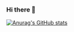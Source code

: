 ### Hi there 👋

[![Anurag's GitHub stats](https://github-readme-stats.vercel.app/api?username=MPProgrammer&count_private=true&show_icons=true&hide=stars&theme=dark)](https://github.com/anuraghazra/github-readme-stats)


<!--
**MPProgrammer/MPProgrammer** is a ✨ _special_ ✨ repository because its `README.md` (this file) appears on your GitHub profile.

Here are some ideas to get you started:

- 🔭 I’m currently working on ...
- 🌱 I’m currently learning ...
- 👯 I’m looking to collaborate on ...
- 🤔 I’m looking for help with ...
- 💬 Ask me about ...
- 📫 How to reach me: ...
- 😄 Pronouns: ...
- ⚡ Fun fact: ...
-->
